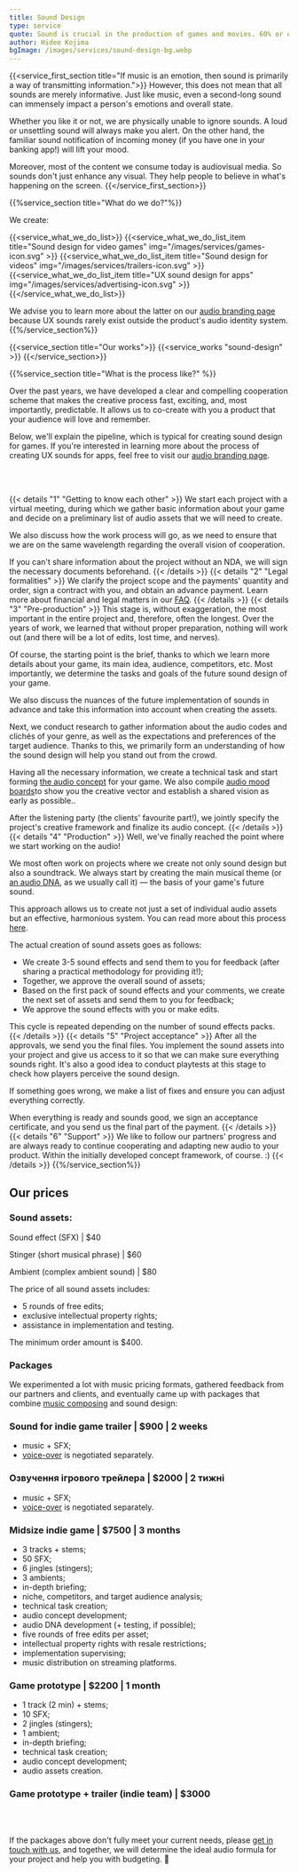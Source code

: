 ```yaml
---
title: Sound Design 
type: service
quote: Sound is crucial in the production of games and movies. 60% or even 70% of sensations are evoked precisely by sound. At the same time, sound is not only music but also sound effects. Their presence or absence greatly defines the atmosphere of the game.
author: Hideo Kojima
bgImage: /images/services/sound-design-bg.webp
---
```


{{<service_first_section title="If music is an emotion, then sound is primarily a way of transmitting information.">}}
However, this does not mean that all sounds are merely informative. Just like music, even a second-long sound can immensely impact a person's emotions and overall state.

Whether you like it or not, we are physically unable to ignore sounds. A loud or unsettling sound will always make you alert. On the other hand, the familiar sound notification of incoming money (if you have one in your banking app!) will lift your mood.

Moreover, most of the content we consume today is audiovisual media. So sounds don't just enhance any visual. They help people to believe in what's happening on the screen.
{{</service_first_section>}}

{{%service_section title="What do we do?"%}}

We create:

{{<service_what_we_do_list>}}
{{<service_what_we_do_list_item title="Sound design for video games" img="/images/services/games-icon.svg" >}}
{{<service_what_we_do_list_item title="Sound design for videos" img="/images/services/trailers-icon.svg" >}}
{{<service_what_we_do_list_item title="UX sound design for apps" img="/images/services/advertising-icon.svg" >}}
{{</service_what_we_do_list>}}

We advise you to learn more about the latter on our [audio branding page](/en/services/audio-branding/) because UX sounds rarely exist outside the product's audio identity system.
{{%/service_section%}}

{{<service_section title="Our works">}}
{{<service_works "sound-design" >}}
{{</service_section>}}

{{%service_section title="What is the process like?" %}}

Over the past years, we have developed a clear and compelling cooperation scheme that makes the creative process fast, exciting, and, most importantly, predictable. It allows us to co-create with you a product that your audience will love and remember.

Below, we'll explain the pipeline, which is typical for creating sound design for games. If you're interested in learning more about the process of creating UX sounds for apps, feel free to visit our [audio branding page](/en/services/audio-branding/). 

<br /><br />

{{< details "1" "Getting to know each other"  >}}
We start each project with a virtual meeting, during which we gather basic information about your game and decide on a preliminary list of audio assets that we will need to create. 

We also discuss how the work process will go, as we need to ensure that we are on the same wavelength regarding the overall vision of cooperation.

If you can't share information about the project without an NDA, we will sign the necessary documents beforehand.
{{< /details  >}}
{{< details "2" "Legal formalities"  >}}
We clarify the project scope and the payments' quantity and order, sign a contract with you, and obtain an advance payment. Learn more about financial and legal matters in our [FAQ](/en/faq).
{{< /details  >}}
{{< details "3" "Pre-production"  >}}
This stage is, without exaggeration, the most important in the entire project and, therefore, often the longest. Over the years of work, we learned that without proper preparation, nothing will work out (and there will be a lot of edits, lost time, and nerves).

Of course, the starting point is the brief, thanks to which we learn more details about your game, its main idea, audience, competitors, etc. Most importantly, we determine the tasks and goals of the future sound design of your game.

We also discuss the nuances of the future implementation of sounds in advance and take this information into account when creating the assets.

Next, we conduct research to gather information about the audio codes and clichés of your genre, as well as the expectations and preferences of the target audience. Thanks to this, we primarily form an understanding of how the sound design will help you stand out from the crowd.

Having all the necessary information, we create a technical task and start forming [the audio concept](/en/faq/#audio-concept) for your game. We also compile [audio mood boards](/en/faq/#audio-mood-board)to show you the creative vector and establish a shared vision as early as possible..

After the listening party (the clients' favourite part!), we jointly specify the project's creative framework and finalize its audio concept.
{{< /details  >}}
{{< details "4" "Production"  >}}
Well, we've finally reached the point where we start working on the audio! 

We most often work on projects where we create not only sound design but also a soundtrack. We always start by creating the main musical theme (or [an audio DNA](/en/faq/#audio-dna), as we usually call it) — the basis of your game's future sound. 

This approach allows us to create not just a set of individual audio assets but an effective, harmonious system. You can read more about this process [here](/en/faq).

The actual creation of sound assets goes as follows:

- We create 3-5 sound effects and send them to you for feedback (after sharing a practical methodology for providing it!);
- Together, we approve the overall sound of assets;
- Based on the first pack of sound effects and your comments, we create the next set of assets and send them to you for feedback;
- We approve the sound effects with you or make edits.

This cycle is repeated depending on the number of sound effects packs.
{{< /details  >}}
{{< details "5" "Project acceptance"  >}}
After all the approvals, we send you the final files. You implement the sound assets into your project and give us access to it so that we can make sure everything sounds right. It's also a good idea to conduct playtests at this stage to check how players perceive the sound design.

If something goes wrong, we make a list of fixes and ensure you can adjust everything correctly.

When everything is ready and sounds good, we sign an acceptance certificate, and you send us the final part of the payment.
{{< /details  >}}
{{< details "6" "Support"  >}}
We like to follow our partners' progress and are always ready to continue cooperating and adapting new audio to your product. Within the initially developed concept framework, of course. :)
{{< /details  >}}
{{%/service_section%}}

<div class="our-prices service-section inline-gap">
    <div class="small-container">
        <h2>Our prices</h2>
        <h3>Sound assets:</h3>
        <div>
            <p>Sound effect (SFX) | $40</p>
            <p>Stinger (short musical phrase) | $60</p>
            <p>Ambient (complex ambient sound) | $80</p>
            <p>The price of all sound assets includes:</p>
            <ul>
                <li>5 rounds of free edits;</li>
                <li>exclusive intellectual property rights;</li>
                <li>assistance in implementation and testing.</li>
            </ul>
            <p>The minimum order amount is $400.</o>
        </div>
        <h3>Packages</h3>
        <div>
            <p>We experimented a lot with music pricing formats, gathered feedback from our partners and clients, and eventually came up with packages that combine <a href="/en/services/music-composing">music composing</a> and sound design:</p>
        </div>
        <h3>Sound for indie game trailer | $900 | 2 weeks</h3>
        <div>
            <ul>
                <li>music + SFX;</li>
                <li><a href="/en/services/voice-casting">voice-over</a> is negotiated separately.</li>
            </ul>
        </div>
        <h3>Озвучення ігрового трейлера | $2000 | 2 тижні</h3>
        <div>
            <ul>
                <li>music + SFX;</li>
                <li><a href="/en/services/voice-casting">voice-over</a> is negotiated separately.</li>
            </ul>
        </div>
        <h3>Midsize indie game | $7500 | 3 months
        </h3>
        <div>
            <ul>
                <li>3 tracks + stems;</li>
                <li>50 SFX;</li>
                <li>6 jingles (stingers);</li>
                <li>3 ambients;</li>
                <li>in-depth briefing;</li>
                <li>niche, competitors, and target audience analysis;</li>
                <li>technical task creation;</li>
                <li>audio concept development;</li>
                <li>audio DNA development (+ testing, if possible);</li>
                <li>five rounds of free edits per asset;</li>
                <li>intellectual property rights with resale restrictions;</li>
                <li>implementation supervising;</li>
                <li>music distribution on streaming platforms.</li>
            </ul>
        </div>
        <h3>Game prototype | $2200 | 1 month</h3>
        <div>
            <ul>
                <li>1 track (2 min) + stems;</li>
                <li>10 SFX;</li>
                <li>2 jingles (stingers);</li>
                <li>1 ambient;</li>
                <li>in-depth briefing;</li>
                <li>technical task creation;</li>
                <li>audio concept development;</li>
                <li>audio assets creation.</li>
            </ul>
        </div>
        <h3>Game prototype + trailer (indie team) | $3000 </h3>
        <div>
            <br>
            <br>
            <p>
                If the packages above don't fully meet your current needs, please
                <a href="mailto:connect@vp-production.com">get in touch with us</a>, and together, we will determine the ideal audio formula for your project and help you with budgeting. 🙌
            </p>
        </div>
    </div>
</div>
